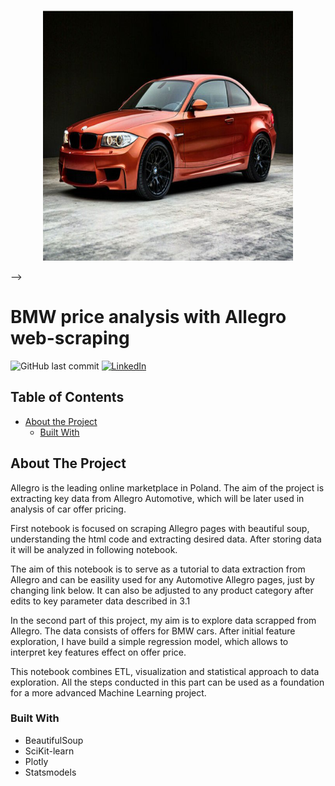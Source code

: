 
<!-- PROJECT LOGO -->


<br />
<p align="center">
  <a href="https://github.com/Jan-Majewski/Project_Portfolio/01_Web_scraping_Allegro_Moto">
    <img src="images/logo.png" alt="Logo" width="400" height="400">
  </a>

  
</p>

-->

# BMW price analysis with Allegro web-scraping




<!-- Add buttons here -->

![GitHub last commit](https://img.shields.io/github/last-commit/Jan-Majewski/Project_Portfolio/01_Web_scraping_Allegro_Moto)
[![LinkedIn][linkedin-shield]][linkedin-url]






<!-- TABLE OF CONTENTS -->
## Table of Contents

* [About the Project](#about-the-project)
  * [Built With](#built-with)





<!-- ABOUT THE PROJECT -->
## About The Project

Allegro is the leading online marketplace in Poland. The aim of the project is extracting key data from Allegro Automotive, which will be later used in analysis of car offer pricing.

First notebook is focused on scraping Allegro pages with beautiful soup, understanding the html code and extracting desired data. After storing data it will be analyzed in following notebook.

The aim of this notebook is to serve as a tutorial to data extraction from Allegro and can be easility used for any Automotive Allegro pages, just by changing link below. It can also be adjusted to any product category after edits to key parameter data described in 3.1


In the second part of this project, my aim is to explore data scrapped from Allegro. The data consists of offers for BMW cars. After initial feature exploration, I have build a simple regression model, which allows to interpret key features effect on offer price.

This notebook combines ETL, visualization and statistical approach to data exploration. All the steps conducted in this part can be used as a foundation for a more advanced Machine Learning project.



### Built With

* BeautifulSoup
* SciKit-learn
* Plotly
* Statsmodels




<!-- MARKDOWN LINKS & IMAGES -->
<!-- https://www.markdownguide.org/basic-syntax/#reference-style-links -->

[commit-shield]: https://img.shields.io/github/forks/othneildrew/Best-README-Template.svg?style=flat-square
[commit-url]: https://github.com/othneildrew/Best-README-Template/network/members

[linkedin-shield]: https://img.shields.io/badge/-LinkedIn-black.svg?style=flat-square&logo=linkedin&colorB=555
[linkedin-url]: https://www.linkedin.com/in/jan-majewski-132907104/
